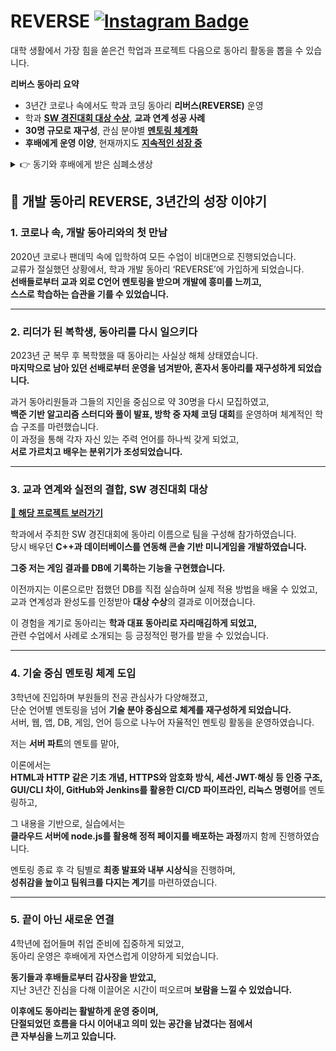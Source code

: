# REVERSE [![Instagram Badge](https://img.shields.io/badge/-Instagram-E4405F?style=flat&logo=instagram&logoColor=white)](https://www.instagram.com/nsu_reverse/)

대학 생활에서 가장 힘을 쏟은건 학업과 프로젝트 다음으로 동아리 활동을 뽑을 수 있습니다.

**리버스 동아리 요약**
- 3년간 코로나 속에서도 학과 코딩 동아리 **리버스(REVERSE)** 운영  
- 학과 **[SW 경진대회 대상 수상](#3-교과-연계와-실전의-결합-sw-경진대회-대상)**, **교과 연계 성공 사례**  
- **30명 규모로 재구성**, 관심 분야별 **[멘토링 체계화](#4-기술-중심-멘토링-체계-도입)**  
- **후배에게 운영 이양**, 현재까지도 **[지속적인 성장 중](#5-끝이-아닌-새로운-연결)**

<details>
<summary> 👉 동기와 후배에게 받은 심폐소생상 </summary>
<img src="감사장.jpg" width="400px">
</details>

## 🧩 개발 동아리 REVERSE, 3년간의 성장 이야기

### 1. 코로나 속, 개발 동아리와의 첫 만남  
2020년 코로나 팬데믹 속에 입학하여 모든 수업이 비대면으로 진행되었습니다.  
교류가 절실했던 상황에서, 학과 개발 동아리 ‘REVERSE’에 가입하게 되었습니다.  
**선배들로부터 교과 외로 C언어 멘토링을 받으며 개발에 흥미를 느끼고,  
스스로 학습하는 습관을 기를 수 있었습니다.**

---

### 2. 리더가 된 복학생, 동아리를 다시 일으키다  
2023년 군 복무 후 복학했을 때 동아리는 사실상 해체 상태였습니다.  
**마지막으로 남아 있던 선배로부터 운영을 넘겨받아, 혼자서 동아리를 재구성하게 되었습니다.**

과거 동아리원들과 그들의 지인을 중심으로 약 30명을 다시 모집하였고,  
**백준 기반 알고리즘 스터디와 풀이 발표, 방학 중 자체 코딩 대회**를 운영하며 체계적인 학습 구조를 마련했습니다.  
이 과정을 통해 각자 자신 있는 주력 언어를 하나씩 갖게 되었고,  
**서로 가르치고 배우는 분위기가 조성되었습니다.**

---

### 3. 교과 연계와 실전의 결합, SW 경진대회 대상

[**📜 해당 프로젝트 보러가기**](https://github.com/junyoung011019/cpp-minigame-score)

학과에서 주최한 SW 경진대회에 동아리 이름으로 팀을 구성해 참가하였습니다.  
당시 배우던 **C++과 데이터베이스를 연동해 콘솔 기반 미니게임을 개발하였습니다.**  

**그중 저는 게임 결과를 DB에 기록하는 기능을 구현했습니다.**

이전까지는 이론으로만 접했던 DB를 직접 실습하며 실제 적용 방법을 배울 수 있었고,  
교과 연계성과 완성도를 인정받아 **대상 수상**의 결과로 이어졌습니다.

이 경험을 계기로 동아리는 **학과 대표 동아리로 자리매김하게 되었고,**  
관련 수업에서 사례로 소개되는 등 긍정적인 평가를 받을 수 있었습니다.

---

### 4. 기술 중심 멘토링 체계 도입
3학년에 진입하며 부원들의 전공 관심사가 다양해졌고,  
단순 언어별 멘토링을 넘어 **기술 분야 중심으로 체계를 재구성하게 되었습니다.**  
서버, 웹, 앱, DB, 게임, 언어 등으로 나누어 자율적인 멘토링 활동을 운영하였습니다.

저는 **서버 파트**의 멘토를 맡아,  

이론에서는  
**HTML과 HTTP 같은 기초 개념, HTTPS와 암호화 방식, 세션·JWT·해싱 등 인증 구조,  
GUI/CLI 차이, GitHub와 Jenkins를 활용한 CI/CD 파이프라인, 리눅스 명령어**를 멘토링하고,

그 내용을 기반으로, 실습에서는  
**클라우드 서버에 node.js를 활용해 정적 페이지를 배포하는 과정**까지 함께 진행하였습니다.

멘토링 종료 후 각 팀별로 **최종 발표와 내부 시상식**을 진행하며,  
**성취감을 높이고 팀워크를 다지는 계기**를 마련하였습니다.

---

### 5. 끝이 아닌 새로운 연결
4학년에 접어들며 취업 준비에 집중하게 되었고,  
동아리 운영은 후배에게 자연스럽게 이양하게 되었습니다.

**동기들과 후배들로부터 감사장을 받았고,**  
지난 3년간 진심을 다해 이끌어온 시간이 떠오르며 **보람을 느낄 수 있었습니다.**

**이후에도 동아리는 활발하게 운영 중이며,  
단절되었던 흐름을 다시 이어내고 의미 있는 공간을 남겼다는 점에서  
큰 자부심을 느끼고 있습니다.**